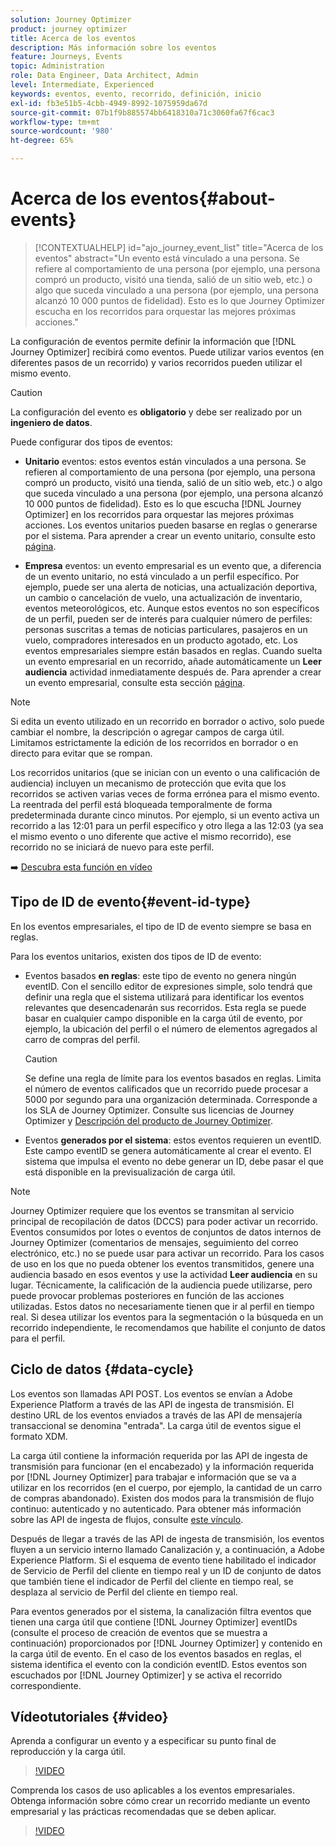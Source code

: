 ```yaml
---
solution: Journey Optimizer
product: journey optimizer
title: Acerca de los eventos
description: Más información sobre los eventos
feature: Journeys, Events
topic: Administration
role: Data Engineer, Data Architect, Admin
level: Intermediate, Experienced
keywords: eventos, evento, recorrido, definición, inicio
exl-id: fb3e51b5-4cbb-4949-8992-1075959da67d
source-git-commit: 07b1f9b885574bb6418310a71c3060fa67f6cac3
workflow-type: tm+mt
source-wordcount: '980'
ht-degree: 65%

---
```


# Acerca de los eventos{#about-events}

>[!CONTEXTUALHELP]
>id="ajo_journey_event_list"
>title="Acerca de los eventos"
>abstract="Un evento está vinculado a una persona. Se refiere al comportamiento de una persona (por ejemplo, una persona compró un producto, visitó una tienda, salió de un sitio web, etc.) o algo que suceda vinculado a una persona (por ejemplo, una persona alcanzó 10 000 puntos de fidelidad). Esto es lo que Journey Optimizer escucha en los recorridos para orquestar las mejores próximas acciones."

La configuración de eventos permite definir la información que [!DNL Journey Optimizer] recibirá como eventos. Puede utilizar varios eventos (en diferentes pasos de un recorrido) y varios recorridos pueden utilizar el mismo evento.

>[!CAUTION]
>
>La configuración del evento es **obligatorio** y debe ser realizado por un **ingeniero de datos**.

Puede configurar dos tipos de eventos:

* **Unitario** eventos: estos eventos están vinculados a una persona. Se refieren al comportamiento de una persona (por ejemplo, una persona compró un producto, visitó una tienda, salió de un sitio web, etc.) o algo que suceda vinculado a una persona (por ejemplo, una persona alcanzó 10 000 puntos de fidelidad). Esto es lo que escucha [!DNL Journey Optimizer] en los recorridos para orquestar las mejores próximas acciones. Los eventos unitarios pueden basarse en reglas o generarse por el sistema. Para aprender a crear un evento unitario, consulte esto [página](../event/about-creating.md).

* **Empresa** eventos: un evento empresarial es un evento que, a diferencia de un evento unitario, no está vinculado a un perfil específico. Por ejemplo, puede ser una alerta de noticias, una actualización deportiva, un cambio o cancelación de vuelo, una actualización de inventario, eventos meteorológicos, etc. Aunque estos eventos no son específicos de un perfil, pueden ser de interés para cualquier número de perfiles: personas suscritas a temas de noticias particulares, pasajeros en un vuelo, compradores interesados en un producto agotado, etc. Los eventos empresariales siempre están basados en reglas. Cuando suelta un evento empresarial en un recorrido, añade automáticamente un **Leer audiencia** actividad inmediatamente después de. Para aprender a crear un evento empresarial, consulte esta sección [página](../event/about-creating-business.md).


>[!NOTE]
>
>Si edita un evento utilizado en un recorrido en borrador o activo, solo puede cambiar el nombre, la descripción o agregar campos de carga útil. Limitamos estrictamente la edición de los recorridos en borrador o en directo para evitar que se rompan.

Los recorridos unitarios (que se inician con un evento o una calificación de audiencia) incluyen un mecanismo de protección que evita que los recorridos se activen varias veces de forma errónea para el mismo evento. La reentrada del perfil está bloqueada temporalmente de forma predeterminada durante cinco minutos. Por ejemplo, si un evento activa un recorrido a las 12:01 para un perfil específico y otro llega a las 12:03 (ya sea el mismo evento o uno diferente que active el mismo recorrido), ese recorrido no se iniciará de nuevo para este perfil.

➡️ [Descubra esta función en vídeo](#video)

## Tipo de ID de evento{#event-id-type}

En los eventos empresariales, el tipo de ID de evento siempre se basa en reglas.

Para los eventos unitarios, existen dos tipos de ID de evento:

* Eventos basados **en reglas**: este tipo de evento no genera ningún eventID. Con el sencillo editor de expresiones simple, solo tendrá que definir una regla que el sistema utilizará para identificar los eventos relevantes que desencadenarán sus recorridos. Esta regla se puede basar en cualquier campo disponible en la carga útil de evento, por ejemplo, la ubicación del perfil o el número de elementos agregados al carro de compras del perfil.

  >[!CAUTION]
  >
  >Se define una regla de límite para los eventos basados en reglas. Limita el número de eventos calificados que un recorrido puede procesar a 5000 por segundo para una organización determinada. Corresponde a los SLA de Journey Optimizer. Consulte sus licencias de Journey Optimizer y [Descripción del producto de Journey Optimizer](https://helpx.adobe.com/es/legal/product-descriptions/adobe-journey-optimizer.html).

* Eventos **generados por el sistema**: estos eventos requieren un eventID. Este campo eventID se genera automáticamente al crear el evento. El sistema que impulsa el evento no debe generar un ID, debe pasar el que está disponible en la previsualización de carga útil.

>[!NOTE]
>
>Journey Optimizer requiere que los eventos se transmitan al servicio principal de recopilación de datos (DCCS) para poder activar un recorrido. Eventos consumidos por lotes o eventos de conjuntos de datos internos de Journey Optimizer (comentarios de mensajes, seguimiento del correo electrónico, etc.) no se puede usar para activar un recorrido. Para los casos de uso en los que no pueda obtener los eventos transmitidos, genere una audiencia basado en esos eventos y use la actividad **Leer audiencia** en su lugar. Técnicamente, la calificación de la audiencia puede utilizarse, pero puede provocar problemas posteriores en función de las acciones utilizadas. Estos datos no necesariamente tienen que ir al perfil en tiempo real. Si desea utilizar los eventos para la segmentación o la búsqueda en un recorrido independiente, le recomendamos que habilite el conjunto de datos para el perfil.

## Ciclo de datos {#data-cycle}

Los eventos son llamadas API POST. Los eventos se envían a Adobe Experience Platform a través de las API de ingesta de transmisión. El destino URL de los eventos enviados a través de las API de mensajería transaccional se denomina &quot;entrada&quot;. La carga útil de eventos sigue el formato XDM.

La carga útil contiene la información requerida por las API de ingesta de transmisión para funcionar (en el encabezado) y la información requerida por [!DNL Journey Optimizer] para trabajar e información que se va a utilizar en los recorridos (en el cuerpo, por ejemplo, la cantidad de un carro de compras abandonado). Existen dos modos para la transmisión de flujo continuo: autenticado y no autenticado. Para obtener más información sobre las API de ingesta de flujos, consulte [este vínculo](https://experienceleague.adobe.com/docs/experience-platform/xdm/api/getting-started.html?lang=es).

Después de llegar a través de las API de ingesta de transmisión, los eventos fluyen a un servicio interno llamado Canalización y, a continuación, a Adobe Experience Platform. Si el esquema de evento tiene habilitado el indicador de Servicio de Perfil del cliente en tiempo real y un ID de conjunto de datos que también tiene el indicador de Perfil del cliente en tiempo real, se desplaza al servicio de Perfil del cliente en tiempo real.

Para eventos generados por el sistema, la canalización filtra eventos que tienen una carga útil que contiene [!DNL Journey Optimizer] eventIDs (consulte el proceso de creación de eventos que se muestra a continuación) proporcionados por [!DNL Journey Optimizer] y contenido en la carga útil de evento. En el caso de los eventos basados en reglas, el sistema identifica el evento con la condición eventID. Estos eventos son escuchados por [!DNL Journey Optimizer] y se activa el recorrido correspondiente.

## Vídeotutoriales {#video}

Aprenda a configurar un evento y a especificar su punto final de reproducción y la carga útil.

>[!VIDEO](https://video.tv.adobe.com/v/336253?quality=12)

Comprenda los casos de uso aplicables a los eventos empresariales. Obtenga información sobre cómo crear un recorrido mediante un evento empresarial y las prácticas recomendadas que se deben aplicar.

>[!VIDEO](https://video.tv.adobe.com/v/334234?quality=12)
